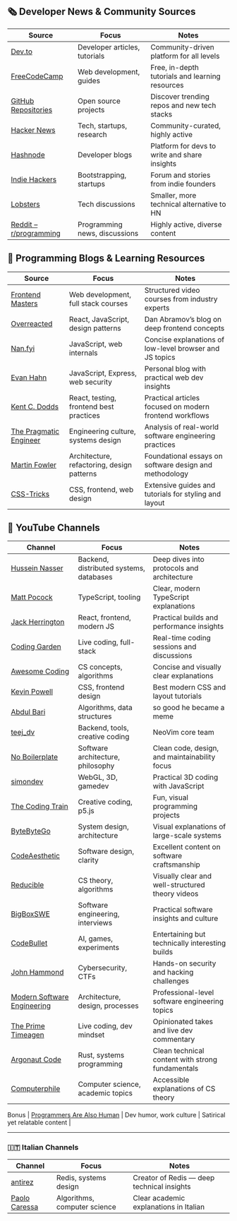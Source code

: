 ## 🗞️ Developer News & Community Sources
| Source | Focus | Notes |
|---------|--------|-------|
| [Dev.to](https://dev.to) | Developer articles, tutorials | Community-driven platform for all levels |
| [FreeCodeCamp](https://www.freecodecamp.org/news) | Web development, guides | Free, in-depth tutorials and learning resources |
| [GitHub Repositories](https://github.com/trending) | Open source projects | Discover trending repos and new tech stacks |
| [Hacker News](https://news.ycombinator.com/) | Tech, startups, research | Community-curated, highly active |
| [Hashnode](https://hashnode.com) | Developer blogs | Platform for devs to write and share insights |
| [Indie Hackers](https://www.indiehackers.com/) | Bootstrapping, startups | Forum and stories from indie founders |
| [Lobsters](https://lobste.rs/) | Tech discussions | Smaller, more technical alternative to HN |
| [Reddit – r/programming](https://www.reddit.com/r/programming/) | Programming news, discussions | Highly active, diverse content |


## 🧠 Programming Blogs & Learning Resources
| Source | Focus | Notes |
|---------|--------|-------|
| [Frontend Masters](https://frontendmasters.com/) | Web development, full stack courses | Structured video courses from industry experts |
| [Overreacted](https://overreacted.io/) | React, JavaScript, design patterns | Dan Abramov’s blog on deep frontend concepts |
| [Nan.fyi](https://www.nan.fyi/) | JavaScript, web internals | Concise explanations of low-level browser and JS topics |
| [Evan Hahn](https://evanhahn.com/) | JavaScript, Express, web security | Personal blog with practical web dev insights |
| [Kent C. Dodds](https://kentcdodds.com/) | React, testing, frontend best practices | Practical articles focused on modern frontend workflows |
| [The Pragmatic Engineer](https://blog.pragmaticengineer.com/) | Engineering culture, systems design | Analysis of real-world software engineering practices |
| [Martin Fowler](https://martinfowler.com/) | Architecture, refactoring, design patterns | Foundational essays on software design and methodology |
| [CSS-Tricks](https://css-tricks.com/) | CSS, frontend, web design | Extensive guides and tutorials for styling and layout |



## 🎥 YouTube Channels
| Channel | Focus | Notes |
|----------|--------|-------|
| [Hussein Nasser](https://www.youtube.com/@hnasr) | Backend, distributed systems, databases | Deep dives into protocols and architecture |
| [Matt Pocock](https://www.youtube.com/@mattpocockuk) | TypeScript, tooling | Clear, modern TypeScript explanations |
| [Jack Herrington](https://www.youtube.com/@jherr) | React, frontend, modern JS | Practical builds and performance insights |
| [Coding Garden](https://www.youtube.com/@CodingGarden) | Live coding, full-stack | Real-time coding sessions and discussions |
| [Awesome Coding](https://www.youtube.com/@awesome-coding) | CS concepts, algorithms | Concise and visually clear explanations |
| [Kevin Powell](https://www.youtube.com/@KevinPowell) | CSS, frontend design | Best modern CSS and layout tutorials |
| [Abdul Bari](https://www.youtube.com/@abdul_bari) | Algorithms, data structures | so good he became a meme |
| [teej_dv](https://www.youtube.com/@teej_dv) | Backend, tools, creative coding | NeoVim core team |
| [No Boilerplate](https://www.youtube.com/@NoBoilerplate) | Software architecture, philosophy | Clean code, design, and maintainability focus |
| [simondev](https://www.youtube.com/@simondev758) | WebGL, 3D, gamedev | Practical 3D coding with JavaScript |
| [The Coding Train](https://www.youtube.com/@TheCodingTrain) | Creative coding, p5.js | Fun, visual programming projects |
| [ByteByteGo](https://www.youtube.com/@ByteByteGo) | System design, architecture | Visual explanations of large-scale systems |
| [CodeAesthetic](https://www.youtube.com/@CodeAesthetic) | Software design, clarity | Excellent content on software craftsmanship |
| [Reducible](https://www.youtube.com/@Reducible) | CS theory, algorithms | Visually clear and well-structured theory videos |
| [BigBoxSWE](https://www.youtube.com/@bigboxSWE) | Software engineering, interviews | Practical software insights and culture |
| [CodeBullet](https://www.youtube.com/@CodeBullet) | AI, games, experiments | Entertaining but technically interesting builds |
| [John Hammond](https://www.youtube.com/@_JohnHammond) | Cybersecurity, CTFs | Hands-on security and hacking challenges |
| [Modern Software Engineering](https://www.youtube.com/@ModernSoftwareEngineeringYT) | Architecture, design, processes | Professional-level software engineering topics |
| [The Prime Timeagen](https://www.youtube.com/@ThePrimeTimeagen) | Live coding, dev mindset | Opinionated takes and live dev commentary |
| [Argonaut Code](https://www.youtube.com/@argonautcode) | Rust, systems programming | Clean technical content with strong fundamentals |
| [Computerphile](https://www.youtube.com/@Computerphile) | Computer science, academic topics | Accessible explanations of CS theory |

Bonus
| [Programmers Are Also Human](https://www.youtube.com/@programmersarealsohuman5909) | Dev humor, work culture | Satirical yet relatable content |

---

### 🇮🇹 Italian Channels
| Channel | Focus | Notes |
|----------|--------|-------|
| [antirez](https://www.youtube.com/@antirez) | Redis, systems design | Creator of Redis — deep technical insights |
| [Paolo Caressa](https://www.youtube.com/@paolocaressa4583) | Algorithms, computer science | Clear academic explanations in Italian |
